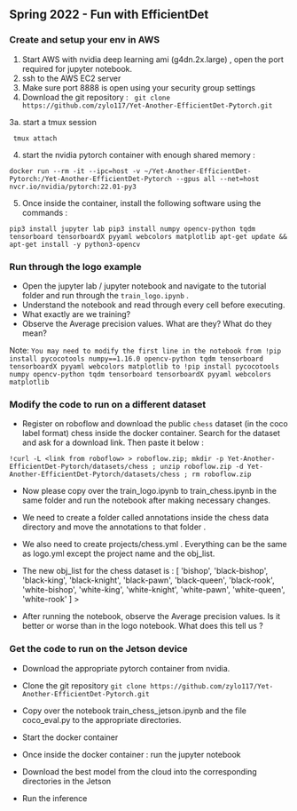 ## Spring 2022 - Fun with EfficientDet

### Create and setup your env in AWS
1. Start AWS with nvidia deep learning ami (g4dn.2x.large) , open the port required for jupyter notebook. 
2. ssh to the AWS EC2 server 
3. Make sure port 8888 is open using your security group settings
4. Download the git repository :
` git clone https://github.com/zylo117/Yet-Another-EfficientDet-Pytorch.git`

3a. start a tmux session 

` tmux attach` 

4. start the nvidia pytorch container with enough shared memory : 

`docker run --rm -it --ipc=host -v ~/Yet-Another-EfficientDet-Pytorch:/Yet-Another-EfficientDet-Pytorch --gpus all --net=host nvcr.io/nvidia/pytorch:22.01-py3`


5. Once inside the container,  install the following software using the commands : 

`pip3 install jupyter lab
pip3 install numpy opencv-python tqdm tensorboard tensorboardX pyyaml webcolors matplotlib
apt-get update && apt-get install -y python3-opencv
`
### Run through the  logo example
* Open the jupyter lab / jupyter notebook and navigate to the tutorial folder and run through the `train_logo.ipynb` . 
* Understand the notebook and read through every cell before executing.
* What exactly are we training?
* Observe the Average precision values. What are they? What do they mean? 

Note: `You may need to modify the first line in the notebook from !pip install pycocotools numpy==1.16.0 opencv-python tqdm tensorboard tensorboardX pyyaml webcolors matplotlib to !pip install pycocotools numpy opencv-python tqdm tensorboard tensorboardX pyyaml webcolors matplotlib`

### Modify the code to run on a different dataset
* Register on roboflow and download the public `chess` dataset (in the coco label format) chess inside the docker container. Search for the dataset and ask for a download link. Then paste it below : 

`!curl -L <link from roboflow> > roboflow.zip; mkdir -p Yet-Another-EfficientDet-Pytorch/datasets/chess ; unzip roboflow.zip -d Yet-Another-EfficientDet-Pytorch/datasets/chess ; rm roboflow.zip`

* Now please copy over the train_logo.ipynb to train_chess.ipynb in  the same folder and run the notebook after making necessary changes. 

* We need to create a folder called annotations inside the chess data directory and move the annotations to that folder .

* We also need to create projects/chess.yml . Everything can be the same as logo.yml except the project name and the obj_list. 
* The new obj_list for the chess dataset is : [ 'bishop', 'black-bishop', 'black-king', 'black-knight',  'black-pawn', 'black-queen', 'black-rook', 'white-bishop', 'white-king',  'white-knight', 'white-pawn', 'white-queen',  'white-rook' ] >



* After running the notebook, observe the Average precision values. Is it better or worse than in the logo notebook. What does this tell us ?

### Get the code to run on the Jetson device
* Download the appropriate pytorch container from nvidia.  

* Clone the git repository 
`git clone https://github.com/zylo117/Yet-Another-EfficientDet-Pytorch.git`

* Copy over the notebook train_chess_jetson.ipynb and the file coco_eval.py to the appropriate directories. 
* Start the docker container
* Once inside the docker container : run the jupyter notebook
* Download the best model from the cloud into the corresponding directories in the Jetson
* Run the inference

